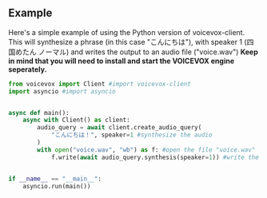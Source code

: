 ## Example
Here's a simple example of using the Python version of voicevox-client. This will synthesize a phrase (in this case "こんにちは"), with speaker 1 (四国めたん ノーマル) and writes the output to an audio file ("voice.wav")
**Keep in mind that you will need to install and start the VOICEVOX engine seperately.**

```python
from voicevox import Client #import voicevox-client
import asyncio #import asyncio


async def main():
    async with Client() as client:
        audio_query = await client.create_audio_query(
            "こんにちは！", speaker=1 #synthesize the audio
        )
        with open("voice.wav", "wb") as f: #open the file "voice.wav"
            f.write(await audio_query.synthesis(speaker=1)) #write the synthesized audio to the file


if __name__ == "__main__":
    asyncio.run(main())
```